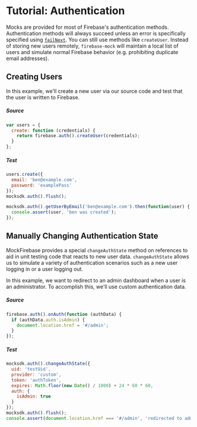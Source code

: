 # Tutorial: Authentication

Mocks are provided for most of Firebase's authentication methods. Authentication methods will always succeed unless an error is specifically specified using [`failNext`](../API.md#failnextmethod-err---undefined). You can still use methods like `createUser`. Instead of storing new users remotely,
`firebase-mock` will maintain a local list of users and simulate normal Firebase behavior (e.g. prohibiting duplicate email addresses).

## Creating Users

In this example, we'll create a new user via our source code and test that the user is written to Firebase.

##### Source

```js
var users = {
  create: function (credentials) {
    return firebase.auth().createUser(credentials);
  }
};
```

##### Test

```js
users.create({
  email: 'ben@example.com',
  password: 'examplePass'
});
mocksdk.auth().flush();

mocksdk.auth().getUserByEmail('ben@example.com').then(function(user) {
  console.assert(user, 'ben was created');
});
```

## Manually Changing Authentication State

MockFirebase provides a special `changeAuthState` method on references to aid in unit testing code that reacts to new user data. `changeAuthState` allows us to simulate a variety of authentication scenarios such as a new user logging in or a user logging out.

In this example, we want to redirect to an admin dashboard when a user is an administrator. To accomplish this, we'll use custom authentication data.

##### Source

```js
firebase.auth().onAuth(function (authData) {
  if (authData.auth.isAdmin) {
    document.location.href = '#/admin';
  }
});
```

##### Test

```js
mocksdk.auth().changeAuthState({
  uid: 'testUid',
  provider: 'custom',
  token: 'authToken',
  expires: Math.floor(new Date() / 1000) + 24 * 60 * 60,
  auth: {
    isAdmin: true
  }
});
mocksdk.auth().flush();
console.assert(document.location.href === '#/admin', 'redirected to admin');
```
